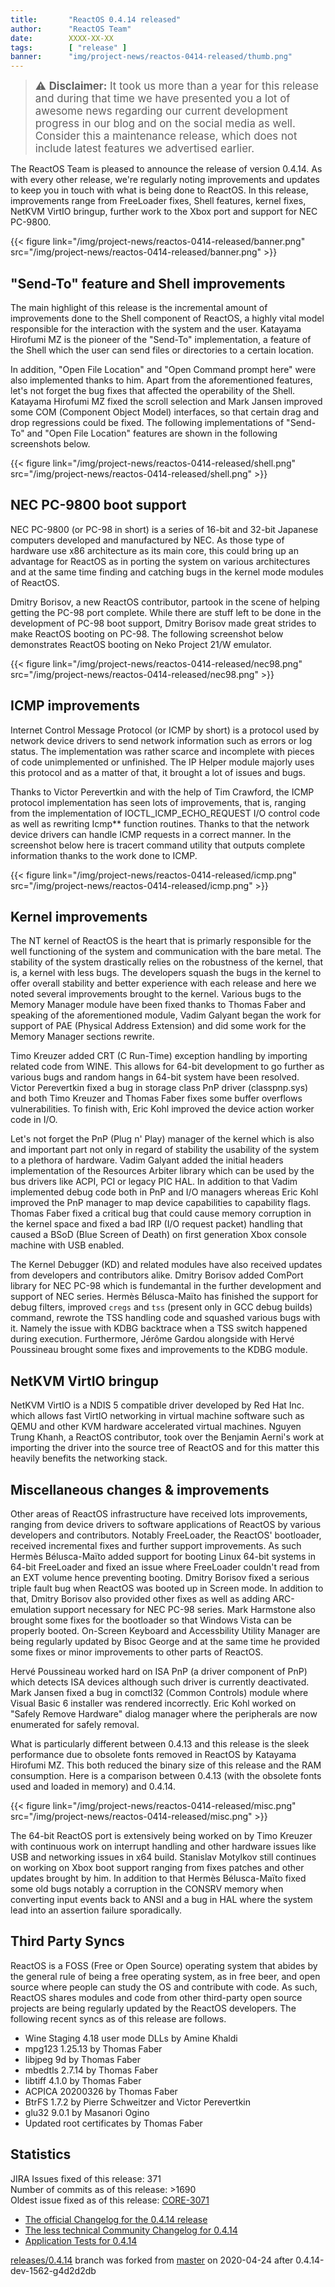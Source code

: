 ```yaml
---
title:       "ReactOS 0.4.14 released"
author:      "ReactOS Team"
date:        XXXX-XX-XX
tags:        [ "release" ]
banner:      "img/project-news/reactos-0414-released/thumb.png"
---
```


> <span style="font-size: larger">⚠️ **Disclaimer:** It took us more than a year for this release and during that time we have presented you a lot of awesome news regarding our current development progress in our blog and on the social media as well. Consider this a maintenance release, which does not include latest features we advertised earlier.</span>

The ReactOS Team is pleased to announce the release of version 0.4.14.
As with every other release, we're regularly noting improvements and updates to keep you in touch with what is being done to ReactOS.
In this release, improvements range from FreeLoader fixes, Shell features, kernel fixes, NetKVM VirtIO bringup, further work to the Xbox port and support for NEC PC-9800.

{{< figure link="/img/project-news/reactos-0414-released/banner.png" src="/img/project-news/reactos-0414-released/banner.png" >}}

## "Send-To" feature and Shell improvements
The main highlight of this release is the incremental amount of improvements done to the Shell component of ReactOS, a highly vital model responsible for the interaction with the system and the user.
Katayama Hirofumi MZ is the pioneer of the "Send-To" implementation, a feature of the Shell which the user can send files or directories to a certain location. 

In addition, "Open File Location" and "Open Command prompt here" were also implemented thanks to him.
Apart from the aforementioned features, let's not forget the bug fixes that affected the operability of the Shell.
Katayama Hirofumi MZ fixed the scroll selection and Mark Jansen improved some COM (Component Object Model) interfaces, so that certain drag and drop regressions could be fixed.
The following implementations of "Send-To" and "Open File Location" features are shown in the following screenshots below.

{{< figure link="/img/project-news/reactos-0414-released/shell.png" src="/img/project-news/reactos-0414-released/shell.png" >}}

## NEC PC-9800 boot support
NEC PC-9800 (or PC-98 in short) is a series of 16-bit and 32-bit Japanese computers developed and manufactured by NEC.
As those type of hardware use x86 architecture as its main core, this could bring up an advantage for ReactOS as in porting the system on various architectures and at the same time finding and catching bugs in the kernel mode modules of ReactOS.

Dmitry Borisov, a new ReactOS contributor, partook in the scene of helping getting the PC-98 port complete.
While there are stuff left to be done in the development of PC-98 boot support, Dmitry Borisov made great strides to make ReactOS booting on PC-98.
The following screenshot below demonstrates ReactOS booting on Neko Project 21/W emulator.

{{< figure link="/img/project-news/reactos-0414-released/nec98.png" src="/img/project-news/reactos-0414-released/nec98.png" >}}

## ICMP improvements
Internet Control Message Protocol (or ICMP by short) is a protocol used by network device drivers to send network information such as errors or log status.
The implementation was rather scarce and incomplete with pieces of code unimplemented or unfinished.
The IP Helper module majorly uses this protocol and as a matter of that, it brought a lot of issues and bugs. 

Thanks to Victor Perevertkin and with the help of Tim Crawford, the ICMP protocol implementation has seen lots of improvements, that is, ranging from the implementation of
IOCTL_ICMP_ECHO_REQUEST I/O control code as well as rewriting Icmp** function routines. Thanks to that the network device drivers can handle ICMP requests in a correct manner. In the screenshot below here is tracert command utility that outputs complete information thanks to the work done to ICMP.

{{< figure link="/img/project-news/reactos-0414-released/icmp.png" src="/img/project-news/reactos-0414-released/icmp.png" >}}

## Kernel improvements
The NT kernel of ReactOS is the heart that is primarly responsible for the well functioning of the system and communication with the bare metal. The stability of the system drastically relies on the robustness of the kernel, that is, a kernel with less bugs.
The developers squash the bugs in the kernel to offer overall stability and better experience with each release and here we noted several improvements brought to the kernel. Various bugs to the Memory Manager module have been fixed thanks to Thomas Faber and
speaking of the aforementioned module, Vadim Galyant began the work for support of PAE (Physical Address Extension) and did some work for the Memory Manager sections rewrite.

Timo Kreuzer added CRT (C Run-Time) exception handling by importing related code from WINE. This allows for 64-bit development to go further as various bugs and random hangs in 64-bit system have been resolved.
Victor Perevertkin fixed a bug in storage class PnP driver (classpnp.sys) 
and both Timo Kreuzer and Thomas Faber fixes some buffer overflows vulnerabilities. To finish with, Eric Kohl improved the device action worker code in I/O.

Let's not forget the PnP (Plug n' Play) manager of the kernel which is also and important part not only in regard of stability the usability of the system to a plethora of hardware. Vadim Galyant added the initial headers implementation of the Resources Arbiter library which can be used by the bus
drivers like ACPI, PCI or legacy PIC HAL. In addition to that Vadim implemented debug code both in PnP and I/O managers whereas Eric Kohl improved the PnP manager to map device capabilities to capability flags. Thomas Faber fixed a critical bug that could
cause memory corruption in the kernel space and fixed a bad IRP (I/O request packet) handling that caused a BSoD (Blue Screen of Death) on first generation Xbox console machine with USB enabled. 

The Kernel Debugger (KD) and related modules have also received updates from developers and contributors alike. Dmitry Borisov added ComPort library for NEC PC-98 which is fundemantal in the further development and support of NEC series. Hermès Bélusca-Maïto has finished the support for debug filters, improved `cregs` and `tss` (present only in GCC debug builds) command,
rewrote the TSS handling code and squashed various bugs with it. Namely the issue with KDBG backtrace when a TSS switch happened during execution. Furthermore, Jérôme Gardou alongside with Hervé Poussineau brought some fixes and improvements to the KDBG module.

## NetKVM VirtIO bringup
NetKVM VirtIO is a NDIS 5 compatible driver developed by Red Hat Inc. which allows fast VirtIO networking in virtual machine software such as QEMU and other KVM hardware accelerated virtual machines.
Nguyen Trung Khanh, a ReactOS contributor, took over the Benjamin Aerni's work at importing the driver into the source tree of ReactOS and for this matter this heavily benefits the networking stack.

## Miscellaneous changes & improvements
Other areas of ReactOS infrastructure have received lots improvements, ranging from device drivers to software applications of ReactOS by various developers and contributors. Notably FreeLoader, the ReactOS' bootloader, received incremental fixes and further support improvements. As such Hermès Bélusca-Maïto added support for booting Linux 64-bit systems in 64-bit FreeLoader and fixed an issue where
FreeLoader couldn't read from an EXT volume hence preventing booting. Dmitry Borisov fixed a serious triple fault bug when ReactOS was booted up in Screen mode. In addition to that, Dmitry Borisov also provided other fixes as well as adding ARC-emulation support necessary for NEC PC-98 series.
Mark Harmstone also brought some fixes for the bootloader so that Windows Vista can be properly booted. On-Screen Keyboard and Accessbility Utility Manager are being regularly updated by Bisoc George and at the same time he provided some fixes or minor improvements to other parts of ReactOS.

Hervé Poussineau worked hard on ISA PnP (a driver component of PnP) which detects ISA devices although such driver is currently deactivated.
Mark Jansen fixed a bug in comctl32 (Common Controls) module where Visual Basic 6 installer was rendered incorrectly. Eric Kohl worked on "Safely Remove Hardware" dialog manager where the peripherals are now enumerated for safely removal.

What is particularly different between 0.4.13 and this release is the sleek performance due to obsolete fonts removed in ReactOS by Katayama Hirofumi MZ. This both reduced the binary size of this release and the RAM consumption.
Here is a comparison between 0.4.13 (with the obsolete fonts used and loaded in memory) and 0.4.14.

{{< figure link="/img/project-news/reactos-0414-released/misc.png" src="/img/project-news/reactos-0414-released/misc.png" >}}

The 64-bit ReactOS port is extensively being worked on by Timo Kreuzer with continuous work on interrupt handling and other hardware issues like USB and networking issues in x64 build.
Stanislav Motylkov still continues on working on Xbox boot support ranging from fixes patches and other updates brought by him. In addition to that Hermès Bélusca-Maïto fixed some old bugs notably a corruption in the CONSRV memory when converting
input events back to ANSI and a bug in HAL where the system lead into an assertion failure sporadically.

## Third Party Syncs
ReactOS is a FOSS (Free or Open Source) operating system that abides by the general rule of being a free operating system, as in free beer, and open source where people can study the OS and contribute with code.
As such, ReactOS shares modules and code from other third-party open source projects are being regularly updated by the ReactOS developers. The following recent syncs as of this release are follows.

* Wine Staging 4.18 user mode DLLs by Amine Khaldi
* mpg123 1.25.13 by Thomas Faber
* libjpeg 9d by Thomas Faber
* mbedtls 2.7.14 by Thomas Faber
* libtiff 4.1.0 by Thomas Faber
* ACPICA 20200326 by Thomas Faber
* BtrFS 1.7.2 by Pierre Schweitzer and Victor Perevertkin
* glu32 9.0.1 by Masanori Ogino
* Updated root certificates by Thomas Faber

## Statistics
JIRA Issues fixed of this release: 371  
Number of commits as of this release: >1690  
Oldest issue fixed as of this release: [CORE-3071](https://jira.reactos.org/browse/CORE-3071)

* [The official Changelog for the 0.4.14 release](/wiki/ChangeLog-0.4.14)
* [The less technical Community Changelog for 0.4.14](/wiki/Community_Changelog-0.4.14)
* [Application Tests for 0.4.14](/wiki/Tests_for_0.4.14)

[releases/0.4.14](???) branch was forked from [master](https://github.com/reactos/reactos) on 2020-04-24 after 0.4.14-dev-1562-g4d2d2db
